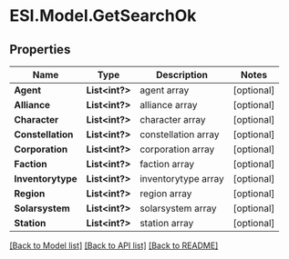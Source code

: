 # ESI.Model.GetSearchOk
## Properties

Name | Type | Description | Notes
------------ | ------------- | ------------- | -------------
**Agent** | **List&lt;int?&gt;** | agent array | [optional] 
**Alliance** | **List&lt;int?&gt;** | alliance array | [optional] 
**Character** | **List&lt;int?&gt;** | character array | [optional] 
**Constellation** | **List&lt;int?&gt;** | constellation array | [optional] 
**Corporation** | **List&lt;int?&gt;** | corporation array | [optional] 
**Faction** | **List&lt;int?&gt;** | faction array | [optional] 
**Inventorytype** | **List&lt;int?&gt;** | inventorytype array | [optional] 
**Region** | **List&lt;int?&gt;** | region array | [optional] 
**Solarsystem** | **List&lt;int?&gt;** | solarsystem array | [optional] 
**Station** | **List&lt;int?&gt;** | station array | [optional] 

[[Back to Model list]](../README.md#documentation-for-models) [[Back to API list]](../README.md#documentation-for-api-endpoints) [[Back to README]](../README.md)


